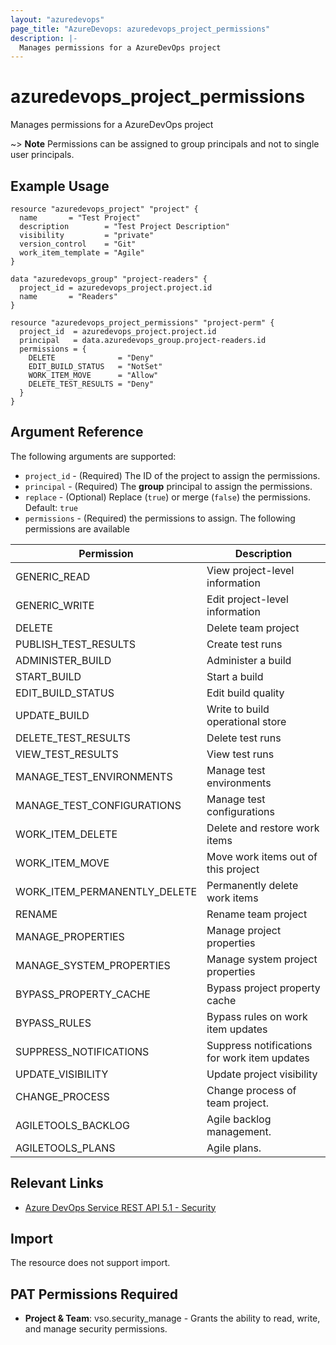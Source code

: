 ```yaml
---
layout: "azuredevops"
page_title: "AzureDevops: azuredevops_project_permissions"
description: |-
  Manages permissions for a AzureDevOps project
---
```


# azuredevops_project_permissions

Manages permissions for a AzureDevOps project

~> **Note** Permissions can be assigned to group principals and not to single user principals.

## Example Usage

```hcl
resource "azuredevops_project" "project" {
  name       = "Test Project"
  description        = "Test Project Description"
  visibility         = "private"
  version_control    = "Git"
  work_item_template = "Agile"
}

data "azuredevops_group" "project-readers" {
  project_id = azuredevops_project.project.id
  name       = "Readers"
}

resource "azuredevops_project_permissions" "project-perm" {
  project_id  = azuredevops_project.project.id
  principal   = data.azuredevops_group.project-readers.id
  permissions = {
    DELETE              = "Deny"
    EDIT_BUILD_STATUS   = "NotSet"
    WORK_ITEM_MOVE      = "Allow"
    DELETE_TEST_RESULTS = "Deny"
  }
}
```

## Argument Reference

The following arguments are supported:

* `project_id` - (Required) The ID of the project to assign the permissions.
* `principal` - (Required) The **group** principal to assign the permissions.
* `replace` - (Optional) Replace (`true`) or merge (`false`) the permissions. Default: `true`
* `permissions` - (Required) the permissions to assign. The following permissions are available

| Permission                   | Description                                  |
|------------------------------|----------------------------------------------|
| GENERIC_READ                 | View project-level information               |
| GENERIC_WRITE                | Edit project-level information               |
| DELETE                       | Delete team project                          |
| PUBLISH_TEST_RESULTS         | Create test runs                             |
| ADMINISTER_BUILD             | Administer a build                           |
| START_BUILD                  | Start a build                                |
| EDIT_BUILD_STATUS            | Edit build quality                           |
| UPDATE_BUILD                 | Write to build operational store             |
| DELETE_TEST_RESULTS          | Delete test runs                             |
| VIEW_TEST_RESULTS            | View test runs                               |
| MANAGE_TEST_ENVIRONMENTS     | Manage test environments                     |
| MANAGE_TEST_CONFIGURATIONS   | Manage test configurations                   |
| WORK_ITEM_DELETE             | Delete and restore work items                |
| WORK_ITEM_MOVE               | Move work items out of this project          |
| WORK_ITEM_PERMANENTLY_DELETE | Permanently delete work items                |
| RENAME                       | Rename team project                          |
| MANAGE_PROPERTIES            | Manage project properties                    |
| MANAGE_SYSTEM_PROPERTIES     | Manage system project properties             |
| BYPASS_PROPERTY_CACHE        | Bypass project property cache                |
| BYPASS_RULES                 | Bypass rules on work item updates            |
| SUPPRESS_NOTIFICATIONS       | Suppress notifications for work item updates |
| UPDATE_VISIBILITY            | Update project visibility                    |
| CHANGE_PROCESS               | Change process of team project.              |
| AGILETOOLS_BACKLOG           | Agile backlog management.                    |
| AGILETOOLS_PLANS             | Agile plans.                                 |

## Relevant Links

* [Azure DevOps Service REST API 5.1 - Security](https://docs.microsoft.com/en-us/rest/api/azure/devops/security/?view=azure-devops-rest-5.1)

## Import

The resource does not support import.

## PAT Permissions Required

- **Project & Team**: vso.security_manage - Grants the ability to read, write, and manage security permissions.
